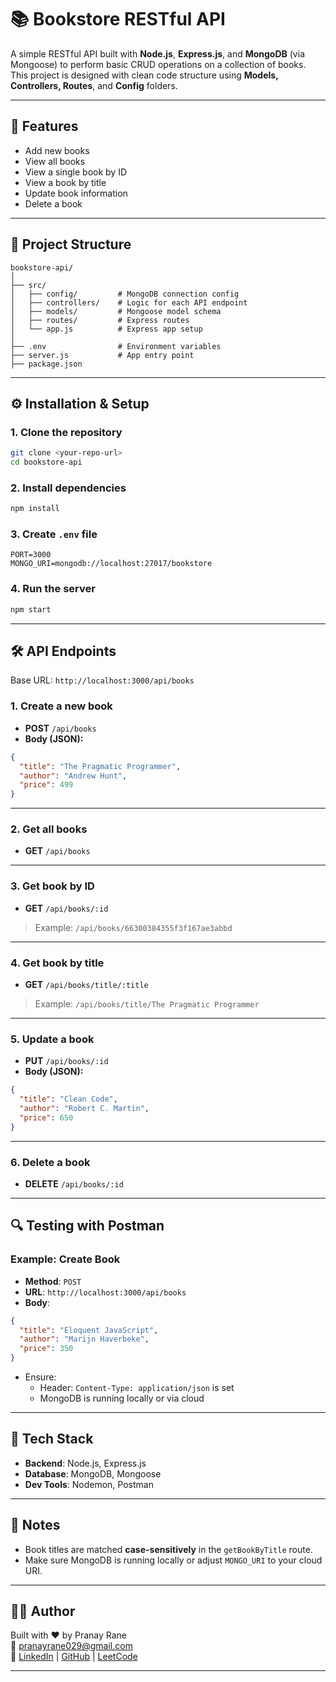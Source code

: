 # 📚 Bookstore RESTful API

A simple RESTful API built with **Node.js**, **Express.js**, and **MongoDB** (via Mongoose) to perform basic CRUD operations on a collection of books. This project is designed with clean code structure using **Models, Controllers, Routes**, and **Config** folders.

---

## 📜 Features

- Add new books
- View all books
- View a single book by ID
- View a book by title
- Update book information
- Delete a book

---

## 📂 Project Structure

```
bookstore-api/
│
├── src/
│   ├── config/         # MongoDB connection config
│   ├── controllers/    # Logic for each API endpoint
│   ├── models/         # Mongoose model schema
│   ├── routes/         # Express routes
│   └── app.js          # Express app setup
│
├── .env                # Environment variables
├── server.js           # App entry point
├── package.json
```

---

## ⚙️ Installation & Setup

### 1. Clone the repository

```bash
git clone <your-repo-url>
cd bookstore-api
```

### 2. Install dependencies

```bash
npm install
```

### 3. Create `.env` file

```env
PORT=3000
MONGO_URI=mongodb://localhost:27017/bookstore
```

### 4. Run the server

```bash
npm start
```

---

## 🛠️ API Endpoints

Base URL: `http://localhost:3000/api/books`

### 1. **Create a new book**

- **POST** `/api/books`
- **Body (JSON):**

```json
{
  "title": "The Pragmatic Programmer",
  "author": "Andrew Hunt",
  "price": 499
}
```

---

### 2. **Get all books**

- **GET** `/api/books`

---

### 3. **Get book by ID**

- **GET** `/api/books/:id`

> Example: `/api/books/66300384355f3f167ae3abbd`

---

### 4. **Get book by title**

- **GET** `/api/books/title/:title`

> Example: `/api/books/title/The Pragmatic Programmer`

---

### 5. **Update a book**

- **PUT** `/api/books/:id`
- **Body (JSON):**

```json
{
  "title": "Clean Code",
  "author": "Robert C. Martin",
  "price": 650
}
```

---

### 6. **Delete a book**

- **DELETE** `/api/books/:id`

---

## 🔍 Testing with Postman

### Example: Create Book

- **Method**: `POST`
- **URL**: `http://localhost:3000/api/books`
- **Body**:
```json
{
  "title": "Eloquent JavaScript",
  "author": "Marijn Haverbeke",
  "price": 350
}
```

- Ensure:
  - Header: `Content-Type: application/json` is set
  - MongoDB is running locally or via cloud

---



## 🧠 Tech Stack

- **Backend**: Node.js, Express.js
- **Database**: MongoDB, Mongoose
- **Dev Tools**: Nodemon, Postman

---

## 📌 Notes

- Book titles are matched **case-sensitively** in the `getBookByTitle` route.
- Make sure MongoDB is running locally or adjust `MONGO_URI` to your cloud URI.

---

## 🧑‍💻 Author

Built with ❤️ by Pranay Rane  
📧 pranayrane029@gmail.com  
🔗 [LinkedIn](https://www.linkedin.com/in/pranay-rane-7417b5254) | [GitHub](https://github.com/) | [LeetCode](https://leetcode.com/u/Pranay_rane/)

---

